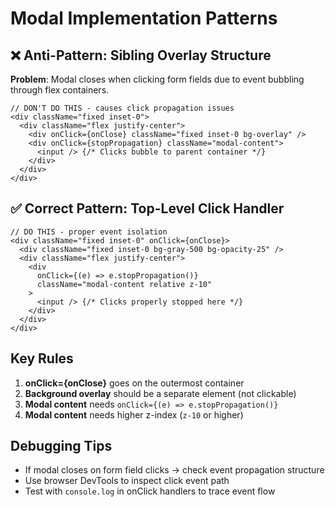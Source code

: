 # Modal Implementation Patterns

## ❌ Anti-Pattern: Sibling Overlay Structure

**Problem**: Modal closes when clicking form fields due to event bubbling through flex containers.

```tsx
// DON'T DO THIS - causes click propagation issues
<div className="fixed inset-0">
  <div className="flex justify-center">
    <div onClick={onClose} className="fixed inset-0 bg-overlay" />
    <div onClick={stopPropagation} className="modal-content">
      <input /> {/* Clicks bubble to parent container */}
    </div>
  </div>
</div>
```

## ✅ Correct Pattern: Top-Level Click Handler

```tsx
// DO THIS - proper event isolation
<div className="fixed inset-0" onClick={onClose}>
  <div className="fixed inset-0 bg-gray-500 bg-opacity-25" />
  <div className="flex justify-center">
    <div 
      onClick={(e) => e.stopPropagation()} 
      className="modal-content relative z-10"
    >
      <input /> {/* Clicks properly stopped here */}
    </div>
  </div>
</div>
```

## Key Rules

1. **onClick={onClose}** goes on the outermost container
2. **Background overlay** should be a separate element (not clickable)
3. **Modal content** needs `onClick={(e) => e.stopPropagation()}`
4. **Modal content** needs higher z-index (`z-10` or higher)

## Debugging Tips

- If modal closes on form field clicks → check event propagation structure
- Use browser DevTools to inspect click event path
- Test with `console.log` in onClick handlers to trace event flow
